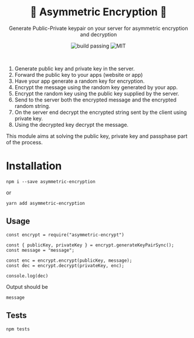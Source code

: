 <div align="center" style="text-align:center">
    <h1 align="center">🔐 Asymmetric Encryption 🔑</h1>
    <p align="center">Generate Public-Private keypair on your server for asymmetric encryption and decryption</p>
    <p align="center" style="text-align:center">
    <img alt="build passing" src="https://img.shields.io/badge/build-passing-brightgreen">
    <img alt="MIT" src="https://img.shields.io/badge/license-MIT-green">
    </p>
</div>
<p><br/></p>

1. Generate public key and private key in the server.
2. Forward the public key to your apps (website or app)
3. Have your app generate a random key for encryption.
4. Encrypt the message using the random key generated by your app.
5. Encrypt the random key using the public key supplied by the server.
6. Send to the server both the encrypted message and the encrypted random string.
7. On the server end decrypt the encrypted string sent by the client using private key.
8. Using the decrypted key decrypt the message.

This module aims at solving the public key, private key and passphase part of the process.

# Installation

```
npm i --save asymmetric-encryption
```

or

```
yarn add asymmetric-encryption
```

## Usage

```
const encrypt = require("asymmetric-encrypt")

const { publicKey, privateKey } = encrypt.generateKeyPairSync();
const message = "message";

const enc = encrypt.encrypt(publicKey, message);
const dec = encrypt.decrypt(privateKey, enc);

console.log(dec)
```

Output should be

```
message
```

## Tests

```
npm tests
```
